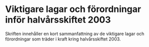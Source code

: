 # Viktigare lagar och förordningar inför halvårsskiftet 2003

Skriften innehåller en kort sammanfattning av de viktigare lagar och förordningar som träder i kraft kring halvårsskiftet 2003\.
